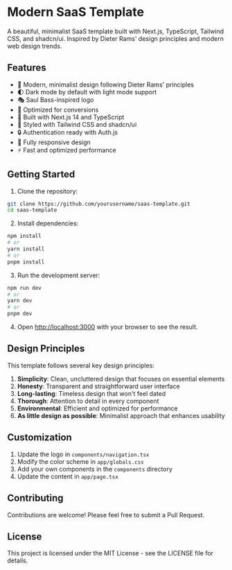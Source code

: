 # Modern SaaS Template

A beautiful, minimalist SaaS template built with Next.js, TypeScript, Tailwind CSS, and shadcn/ui. Inspired by Dieter Rams' design principles and modern web design trends.

## Features

- 🎨 Modern, minimalist design following Dieter Rams' principles
- 🌓 Dark mode by default with light mode support
- 🎭 Saul Bass-inspired logo
- 🎯 Optimized for conversions
- 🚀 Built with Next.js 14 and TypeScript
- 🎨 Styled with Tailwind CSS and shadcn/ui
- 🔒 Authentication ready with Auth.js
- 📱 Fully responsive design
- ⚡ Fast and optimized performance

## Getting Started

1. Clone the repository:
```bash
git clone https://github.com/yourusername/saas-template.git
cd saas-template
```

2. Install dependencies:
```bash
npm install
# or
yarn install
# or
pnpm install
```

3. Run the development server:
```bash
npm run dev
# or
yarn dev
# or
pnpm dev
```

4. Open [http://localhost:3000](http://localhost:3000) with your browser to see the result.

## Design Principles

This template follows several key design principles:

1. **Simplicity**: Clean, uncluttered design that focuses on essential elements
2. **Honesty**: Transparent and straightforward user interface
3. **Long-lasting**: Timeless design that won't feel dated
4. **Thorough**: Attention to detail in every component
5. **Environmental**: Efficient and optimized for performance
6. **As little design as possible**: Minimalist approach that enhances usability

## Customization

1. Update the logo in `components/navigation.tsx`
2. Modify the color scheme in `app/globals.css`
3. Add your own components in the `components` directory
4. Update the content in `app/page.tsx`

## Contributing

Contributions are welcome! Please feel free to submit a Pull Request.

## License

This project is licensed under the MIT License - see the LICENSE file for details. 